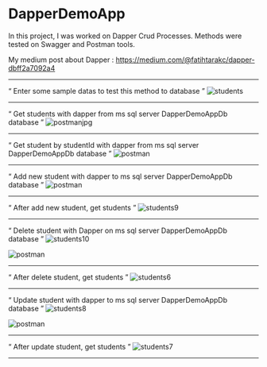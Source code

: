 # DapperDemoApp

In this project, I was worked on Dapper Crud Processes. Methods were tested on Swagger and Postman tools.

My medium post about Dapper : https://medium.com/@fatihtarakc/dapper-dbff2a7092a4

----------------------------------------------------------------------------------------------------------

“ Enter some sample datas to test this method to database ”
![students](https://github.com/user-attachments/assets/31e444b3-cb76-4b8a-bbba-d9632286d479)

----------------------------------------------------------------------------------------------------------

“ Get students with dapper from ms sql server DapperDemoAppDb database ”
![postmanjpg](https://github.com/user-attachments/assets/5d923bf3-fdaa-4cbd-85de-6a64e7c7a324)

----------------------------------------------------------------------------------------------------------

“ Get student by studentId with dapper from ms sql server DapperDemoAppDb database ”
![postman](https://github.com/user-attachments/assets/ae7b0f78-83b7-4b69-ae67-c4b92b74c479)

----------------------------------------------------------------------------------------------------------

“ Add new student with dapper to ms sql server DapperDemoAppDb database ”
![postman](https://github.com/user-attachments/assets/4745cfc9-1890-4bce-811b-72570ad85e0b)

----------------------------------------------------------------------------------------------------------

“ After add new student, get students ”
![students9](https://github.com/user-attachments/assets/9b6ae35c-fbd6-4321-b73c-569bf4c0783c)

----------------------------------------------------------------------------------------------------------

“ Delete student with Dapper on ms sql server DapperDemoAppDb database ”
![students10](https://github.com/user-attachments/assets/42d28856-3758-4da0-bee3-c084a72dd459)

![postman](https://github.com/user-attachments/assets/931957b8-593b-4b65-9b1e-f421c23d6226)

----------------------------------------------------------------------------------------------------------

“ After delete student, get students ”
![students6](https://github.com/user-attachments/assets/2c64e0b7-19c9-443d-896f-c30ed7eca934)

----------------------------------------------------------------------------------------------------------

“ Update student with dapper to ms sql server DapperDemoAppDb database ”
![students8](https://github.com/user-attachments/assets/f86d0412-3b66-4de3-810b-74fd96ceafd8)


![postman](https://github.com/user-attachments/assets/e2072494-7a6e-47ba-8a89-4f56a87a3d79)

----------------------------------------------------------------------------------------------------------

“ After update student, get students ”
![students7](https://github.com/user-attachments/assets/3503c7aa-6b6e-47af-98ae-322d9d667570)

----------------------------------------------------------------------------------------------------------
